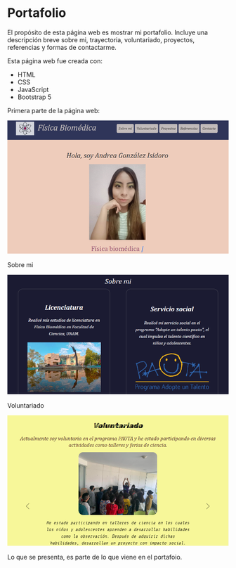 # Portafolio 

El propósito de esta página web es mostrar mi portafolio. Incluye una descripción breve sobre mi, trayectoria, voluntariado, proyectos, referencias y formas de contactarme. 

Esta página web fue creada con:

* HTML
* CSS
* JavaScript 
* Bootstrap 5

Primera parte de la página web:

![Primera parte de la página web](imagenes/readme/Parte1.png)

Sobre mi

![Sobre mi](imagenes/readme/Parte2.png)

Voluntariado

![Voluntariado](imagenes/readme/Parte3.png)

Lo que se presenta, es parte de lo que viene en el portafoio.
